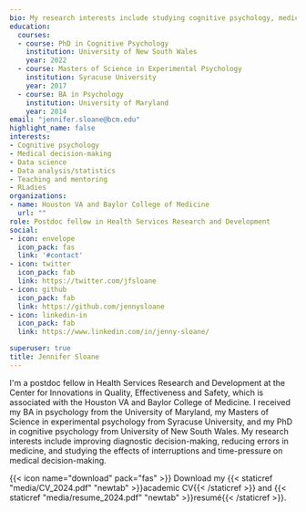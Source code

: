 ```yaml
---
bio: My research interests include studying cognitive psychology, medical decision-making, coding experiments, and analyzing data
education:
  courses:
  - course: PhD in Cognitive Psychology
    institution: University of New South Wales
    year: 2022
  - course: Masters of Science in Experimental Psychology
    institution: Syracuse University
    year: 2017
  - course: BA in Psychology
    institution: University of Maryland
    year: 2014
email: "jennifer.sloane@bcm.edu"
highlight_name: false
interests:
- Cognitive psychology
- Medical decision-making
- Data science
- Data analysis/statistics
- Teaching and mentoring 
- RLadies
organizations:
- name: Houston VA and Baylor College of Medicine
  url: ""
role: Postdoc fellow in Health Services Research and Development
social:
- icon: envelope
  icon_pack: fas
  link: '#contact'
- icon: twitter
  icon_pack: fab
  link: https://twitter.com/jfsloane
- icon: github
  icon_pack: fab
  link: https://github.com/jennysloane  
- icon: linkedin-in
  icon_pack: fab
  link: https://www.linkedin.com/in/jenny-sloane/  

superuser: true
title: Jennifer Sloane
---
```


I'm a postdoc fellow in Health Services Research and Development at the Center for Innovations in Quality, Effectiveness and Safety, which is associated with the Houston VA and Baylor College of Medicine. I received my BA in psychology from the University of Maryland, my Masters of Science in experimental psychology from Syracuse University, and my PhD in cognitive psychology from University of New South Wales. My research interests include improving diagnostic decision-making, reducing errors in medicine, and studying the effects of interruptions and time-pressure on medical decision-making. 


<!-- I have several years of experience as a teaching assistant for a range of psychology courses. I am also a member of the UNSW Women in Maths and Science Champions Program, where I participate in outreach activities to encourage and inspire women to pursue careers in math and science. -->

{{< icon name="download" pack="fas" >}} Download my {{< staticref "media/CV_2024.pdf" "newtab" >}}academic CV{{< /staticref >}} and {{< staticref "media/resume_2024.pdf" "newtab" >}}resumé{{< /staticref >}}.
